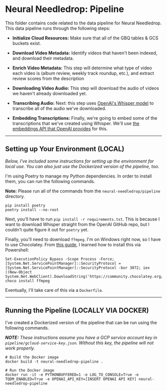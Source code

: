 # **Neural Needledrop:** Pipeline

This folder contains code related to the data pipeline for Neural Needledrop. This data pipeline runs through the following steps: 

- **Initialize Cloud Resources:** Make sure that all of the GBQ tables & GCS buckets exist. 

- **Download Video Metadata:** Identify videos that haven't been indexed, and download their metadata. 

- **Enrich Video Metadata:** This step will determine what type of video each video is (album review, weekly track roundup, etc.), and extract review scores from the description

- **Downloading Video Audio:** This step will download the audio of videos we haven't already downloaded yet. 

- **Transcribing Audio:** Next: this step uses [OpenAI's Whisper model](https://github.com/openai/whisper) to transcribe all of the audio we've downloaded. 

- **Embedding Transcriptions:** Finally, we're going to embed some of the transcriptions that we've created using Whisper. We'll use [the embeddings API that OpenAI provides](https://platform.openai.com/docs/guides/embeddings) for this.

---

## Setting up Your Environment (LOCAL)
*Below, I've included some instructions for setting up the environment for local use. You can also just use the Dockerized version of the pipeline, too.*

I'm using Poetry to manage my Python dependencies. In order to install them, you can run the following commands.

**Note:** Please run all of the commands from the `neural-needledrop/pipeline` directory.

```
pip install poetry
poetry install --no-root
```

Next, you'll have to run `pip install -r requirements.txt`. This is because I want to download Whisper straight from the OpenAI GitHub repo, but I couldn't quite figure it out for `poetry` yet.

Finally, you'll need to download `ffmpeg`. I'm on Windows right now, so I have to use Chocolatey. From [this guide](https://adamtheautomator.com/install-ffmpeg/#Method_2_Install_FFmpeg_via_Chocolatey), I learned how to install this via Powershell:

```
Set-ExecutionPolicy Bypass -Scope Process -Force; [System.Net.ServicePointManager]::SecurityProtocol = [System.Net.ServicePointManager]::SecurityProtocol -bor 3072; iex ((New-Object System.Net.WebClient).DownloadString('https://community.chocolatey.org/install.ps1'))
choco install ffmpeg
```

Eventually, I'll take care of this via a `Dockerfile`.

---

## Running the Pipeline (LOCALLY VIA DOCKER)
I've created a Dockerized version of the pipeline that can be run using the following commands. 

***NOTE:*** *These instructions assume you have a GCP service account key in `pipeline/gcloud-service-key.json`. Without this key, the pipeline will not work properly.*

```
# Build the Docker image
docker build -t neural-needledrop-pipeline .

# Run the Docker image
docker run -it -e PYTHONBUFFERED=1 -e LOG_TO_CONSOLE=True -e TQDM_ENABLED=True -e OPENAI_API_KEY=[INSERT OPENAI API KEY] neural-needledrop-pipeline
```
